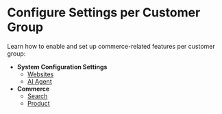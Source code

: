 <a id="user-guide-customer-groups-configuration-settings"></a>

# Configure Settings per Customer Group

Learn how to enable and set up commerce-related features per customer group:

* **System Configuration Settings**
  * [Websites](system-configuration/websites/customer-group-routing-settings.md#user-guide-customer-groups-configuration-settings-routing)
  * [AI Agent](system-configuration/integrations/customer-group-ai-agent.md#user-guide-customer-groups-configuration-settings-ai-agent)
* **Commerce**
  * [Search](commerce/search/customer-group-search-terms-settings.md#user-guide-customer-groups-configuration-settings-search)
  * [Product](commerce/product/customer-group-product-customer-settings.md#user-guide-customer-groups-customer-settings)

